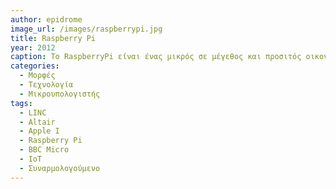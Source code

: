 ```yaml
---
author: epidrome
image_url: /images/raspberrypi.jpg
title: Raspberry Pi
year: 2012
caption: To RaspberryPi είναι ένας μικρός σε μέγεθος και προσιτός οικονομικά υπολογιστής, με έμφαση στην εκμάθηση προγραμματισμού από νέους χρήστες και ειδικά από παιδιά. Για αυτόν τον σκοπό, δεν περιλαμβάνει συσκευές εισόδου και εξόδου, αλλά συνδέεται απευθείας στην τηλεόραση του χρήστη. Η δυνατότητα του για διασύνδεση με εξωτερικές συσκευές τον έκανε δημοφιλή πέρα από την εκπαίδευση σε πολλούς χομπίστες καθώς και στο διαδίκτυο των πραγμάτων.
categories:
  - Μορφές
  - Τεχνολογία
  - Μικρουπολογιστής
tags:
  - LINC
  - Altair
  - Apple I
  - Raspberry Pi
  - BBC Micro
  - IoT
  - Συναρμολογούμενο
---
```


